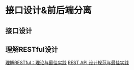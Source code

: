 # 接口设计&前后端分离
## 接口设计
## 理解RESTful设计
[理解RESTful：理论与最佳实践](https://www.cnblogs.com/yonghengzh/p/13750612.html)
[REST API 设计规范与最佳实践](https://github.com/Highflyer/REST_API_DESIGN_GUIDE)



